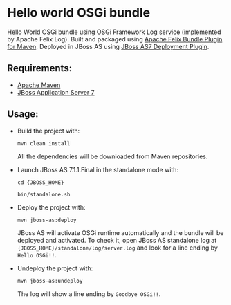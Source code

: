 Hello world OSGi bundle
=======================

Hello World OSGi bundle using OSGi Framework Log service (implemented by Apache Felix Log). Built and packaged using [Apache Felix Bundle Plugin for Maven][ref_BundlePlugin]. Deployed in JBoss AS using [JBoss AS7 Deployment Plugin][ref_JBossPlugin].

## Requirements:

- [Apache Maven][ref_Maven]
- [JBoss Application Server 7][ref_JBossAS]


## Usage:

- Build the project with:

  `mvn clean install`

  All the dependencies will be downloaded from Maven repositories.

- Launch JBoss AS 7.1.1.Final in the standalone mode with:

  `cd {JBOSS_HOME}`
  
  `bin/standalone.sh`

- Deploy the project with:

  `mvn jboss-as:deploy`

  JBoss AS will activate OSGi runtime automatically and the bundle will be deployed and activated. To check it, open JBoss AS standalone log at `{JBOSS_HOME}/standalone/log/server.log` and look for a line ending by `Hello OSGi!!`.

- Undeploy the project with:

  `mvn jboss-as:undeploy`

  The log will show a line ending by `Goodbye OSGi!!`.


[ref_BundlePlugin]: http://felix.apache.org/site/apache-felix-maven-bundle-plugin-bnd.html
[ref_JBossPlugin]: http://docs.jboss.org/jbossas/7/plugins/maven/final/
[ref_Maven]: http://maven.apache.org/
[ref_JBossAS]: http://www.jboss.org/jbossas